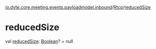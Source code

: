 [io.dyte.core.meeting.events.payloadmodel.inbound](../index.md)/[Rtcp](index.md)/[reducedSize](reduced-size.md)

# reducedSize


val [reducedSize](reduced-size.md): [Boolean](https://kotlinlang.org/api/latest/jvm/stdlib/kotlin/-boolean/index.html)? = null
